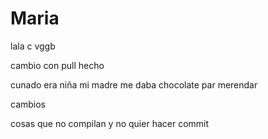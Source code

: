 # Maria

lala  c vggb

cambio con pull hecho

cunado era niña mi madre me daba chocolate par merendar

cambios 

cosas que no compilan y no quier hacer commit